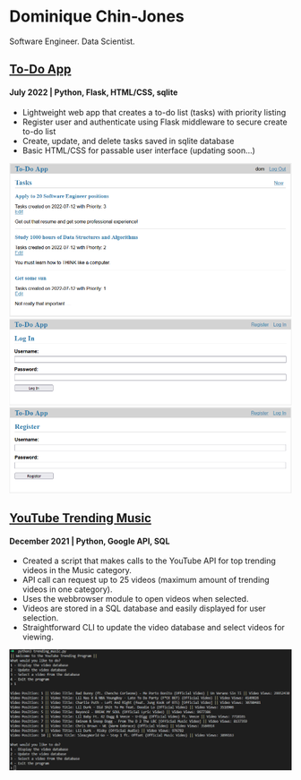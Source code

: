 # Dominique Chin-Jones
Software Engineer. Data Scientist.

## [To-Do App](https://github.com/cmdcjones/to-do-web-app)
#### July 2022 | Python, Flask, HTML/CSS, sqlite
- Lightweight web app that creates a to-do list (tasks) with priority listing
- Register user and authenticate using Flask middleware to secure create to-do list
- Create, update, and delete tasks saved in sqlite database
- Basic HTML/CSS for passable user interface (updating soon...)

![](https://raw.githubusercontent.com/cmdcjones/portfolio/main/to-do-app1.png)
![](https://raw.githubusercontent.com/cmdcjones/portfolio/main/to-do-app2.png)
![](https://raw.githubusercontent.com/cmdcjones/portfolio/main/to-do-app3.png)

## [YouTube Trending Music](https://github.com/cmdcjones/youtube-trending-music)
#### December 2021 | Python, Google API, SQL
- Created a script that makes calls to the YouTube API for top trending videos in the Music category.
- API call can request up to 25 videos (maximum amount of trending videos in one category).
- Uses the webbrowser module to open videos when selected.
- Videos are stored in a SQL database and easily displayed for user selection.
- Straightforward CLI to update the video database and select videos for viewing.

![](https://raw.githubusercontent.com/cmdcjones/portfolio/main/youtube-trending-music.png)
